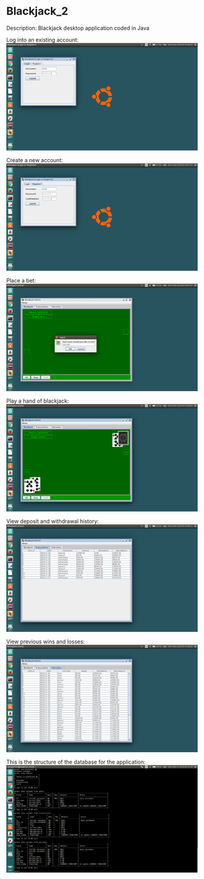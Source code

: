 # Blackjack_2
Description: Blackjack desktop application coded in Java

Log into an existing account:
![Alt text](./src/com/cjimgarten/images/screenshots/login.png?raw=true "Login")

Create a new account:
![Alt text](./src/com/cjimgarten/images/screenshots/register.png?raw=true "Register")

Place a bet:
![Alt text](./src/com/cjimgarten/images/screenshots/bet.png?raw=true "Bet")

Play a hand of blackjack:
![Alt text](./src/com/cjimgarten/images/screenshots/blackjack.png?raw=true "Blackjack")

View deposit and withdrawal history:
![Alt text](./src/com/cjimgarten/images/screenshots/transactions.png?raw=true "Transactions")

View previous wins and losses:
![Alt text](./src/com/cjimgarten/images/screenshots/outcomes.png?raw=true "Outcomes")

This is the structure of the database for the application:
![Alt text](./src/com/cjimgarten/images/screenshots/tables.png?raw=true "Tables")
